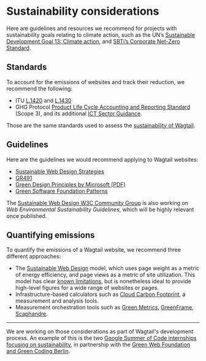# Sustainability considerations

Here are guidelines and resources we recommend for projects with sustainability goals relating to climate action, such as the UN’s [Sustainable Development Goal 13: Climate action](https://sdgs.un.org/goals/goal13), and [SBTi’s Corporate Net-Zero Standard](https://sciencebasedtargets.org/net-zero).

## Standards

To account for the emissions of websites and track their reduction, we recommend the following:

-   ITU [L.1420](https://www.itu.int/rec/T-REC-L.1420) and [L.1430](https://www.itu.int/rec/T-REC-L.1430)
-   GHG Protocol [Product Life Cycle Accounting and Reporting Standard](https://ghgprotocol.org/product-standard) (Scope 3), and its additional [ICT Sector Guidance](https://ghgprotocol.org/guidance-built-ghg-protocol).

Those are the same standards used to assess the [sustainability of Wagtail](https://wagtail.org/sustainability/).

## Guidelines

Here are the guidelines we would recommend applying to Wagtail websites:

-   [Sustainable Web Design Strategies](https://sustainablewebdesign.org/strategies/)
-   [GR491](https://gr491.isit-europe.org/en/)
-   [Green Design Principles by Microsoft (PDF)](https://wxcteam.microsoft.com/download/Microsoft-Green-Design-Principles.pdf)
-   [Green Software Foundation Patterns](https://patterns.greensoftware.foundation/catalog/web/)

The [Sustainable Web Design W3C Community Group](https://www.w3.org/community/sustyweb/) is also working on _Web Environmental Sustainability Guidelines_, which will be highly relevant once published.

## Quantifying emissions

To quantify the emissions of a Wagtail website, we recommend three different approaches:

-   The [Sustainable Web Design](https://sustainablewebdesign.org/calculating-digital-emissions/) model, which uses page weight as a metric of energy efficiency, and page views as a metric of site utilization. This model has clear [known limitations](https://www.fershad.com/writing/is-data-the-best-proxy-for-website-carbon-emissions/), but is nonetheless ideal to provide high-level figures for a wide range of websites or pages.
-   Infrastructure-based calculators such as [Cloud Carbon Footprint](https://www.cloudcarbonfootprint.org/), a measurement and analysis tools.
-   Measurement orchestration tools such as [Green Metrics](https://github.com/green-coding-berlin/green-metrics-tool), [GreenFrame](https://greenframe.io/), [Scaphandre](https://github.com/hubblo-org/scaphandre).

---

We are working on those considerations as part of Wagtail's development process. An example of this is the two [Google Summer of Code internships focusing on sustainability](https://wagtail.org/blog/going-green-with-google-summer-of-code/), in partnership with the [Green Web Foundation and Green Coding Berlin](https://github.com/wagtail/wagtail/discussions/8843).
